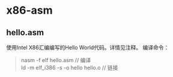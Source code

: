 # x86-asm
## hello.asm
使用Intel X86汇编编写的Hello World代码。详情见注释。
编译命令：  
>nasm -f elf hello.asm  // 编译  
>ld -m elf_i386 -s -o hello hello.o // 链接    


